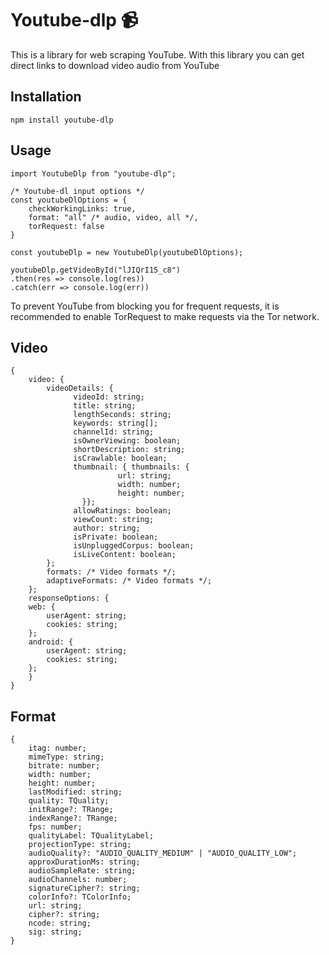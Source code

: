 # Youtube-dlp 📹

This is a library for web scraping YouTube. With this library you can get direct links to download video audio from YouTube

## Installation

`npm install youtube-dlp`

## Usage

```
import YoutubeDlp from "youtube-dlp";

/* Youtube-dl input options */
const youtubeDlOptions = {
    checkWorkingLinks: true,
    format: "all" /* audio, video, all */,
    torRequest: false
}

const youtubeDlp = new YoutubeDlp(youtubeDlOptions);

youtubeDlp.getVideoById("lJIQrI15_c8")
.then(res => console.log(res))
.catch(err => console.log(err))
```

To prevent YouTube from blocking you for frequent requests, it is recommended to enable TorRequest to make requests via the Tor network.

## Video

```
{
    video: {
        videoDetails: {
              videoId: string;
              title: string;
              lengthSeconds: string;
              keywords: string[];
              channelId: string;
              isOwnerViewing: boolean;
              shortDescription: string;
              isCrawlable: boolean;
              thumbnail: { thumbnails: {
                        url: string;
                        width: number;
                        height: number;
                }};
              allowRatings: boolean;
              viewCount: string;
              author: string;
              isPrivate: boolean;
              isUnpluggedCorpus: boolean;
              isLiveContent: boolean;
        };
        formats: /* Video formats */;
        adaptiveFormats: /* Video formats */;
    };
    responseOptions: {
    web: {
        userAgent: string;
        cookies: string;
    };
    android: {
        userAgent: string;
        cookies: string;
    };
    }
}

```

## Format

```
{
    itag: number;
    mimeType: string;
    bitrate: number;
    width: number;
    height: number;
    lastModified: string;
    quality: TQuality;
    initRange?: TRange;
    indexRange?: TRange;
    fps: number;
    qualityLabel: TQualityLabel;
    projectionType: string;
    audioQuality?: "AUDIO_QUALITY_MEDIUM" | "AUDIO_QUALITY_LOW";
    approxDurationMs: string;
    audioSampleRate: string;
    audioChannels: number;
    signatureCipher?: string;
    colorInfo?: TColorInfo;
    url: string;
    cipher?: string;
    ncode: string;
    sig: string;
}
```
